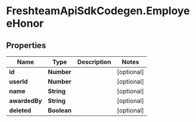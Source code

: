 # FreshteamApiSdkCodegen.EmployeeHonor

## Properties

| Name          | Type        | Description | Notes      |
| ------------- | ----------- | ----------- | ---------- |
| **id**        | **Number**  |             | [optional] |
| **userId**    | **Number**  |             | [optional] |
| **name**      | **String**  |             | [optional] |
| **awardedBy** | **String**  |             | [optional] |
| **deleted**   | **Boolean** |             | [optional] |
